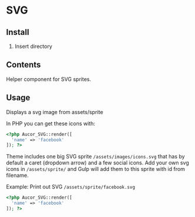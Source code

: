 # SVG

## Install

1. Insert directory

## Contents

Helper component for SVG sprites.

## Usage

Displays a svg image from assets/sprite

In PHP you can get these icons with:

```php
<?php Aucor_SVG::render([
  'name' => 'facebook'
]); ?>
```

Theme includes one big SVG sprite `/assets/images/icons.svg` that has by default a caret (dropdown arrow) and a few social icons. Add your own svg icons in `/assets/sprite/` and Gulp will add them to this sprite with id from filename.

Example: Print out SVG `/assets/sprite/facebook.svg`
```php
<?php Aucor_SVG::render([
  'name' => 'facebook'
]); ?>
```
